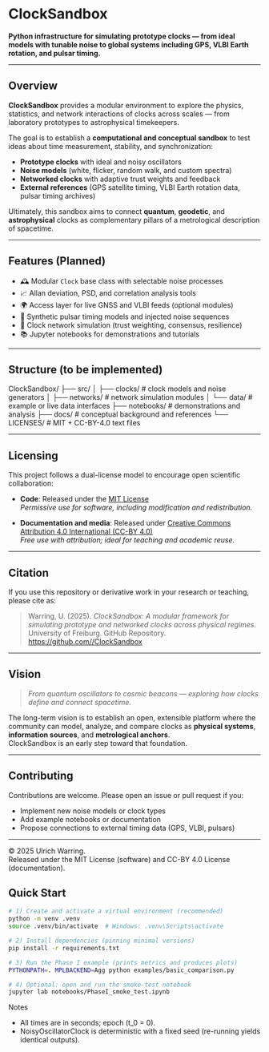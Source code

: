 # ClockSandbox

**Python infrastructure for simulating prototype clocks — from ideal models with tunable noise to global systems including GPS, VLBI Earth rotation, and pulsar timing.**

---

## Overview

**ClockSandbox** provides a modular environment to explore the physics, statistics, and network interactions of clocks across scales — from laboratory prototypes to astrophysical timekeepers.

The goal is to establish a **computational and conceptual sandbox** to test ideas about time measurement, stability, and synchronization:
- **Prototype clocks** with ideal and noisy oscillators
- **Noise models** (white, flicker, random walk, and custom spectra)
- **Networked clocks** with adaptive trust weights and feedback
- **External references** (GPS satellite timing, VLBI Earth rotation data, pulsar timing archives)

Ultimately, this sandbox aims to connect **quantum**, **geodetic**, and **astrophysical** clocks as complementary pillars of a metrological description of spacetime.

---

## Features (Planned)

- 🕰️ Modular `Clock` base class with selectable noise processes  
- 📈 Allan deviation, PSD, and correlation analysis tools  
- 🌍 Access layer for live GNSS and VLBI feeds (optional modules)  
- 🌌 Synthetic pulsar timing models and injected noise sequences  
- 🤝 Clock network simulation (trust weighting, consensus, resilience)  
- 📚 Jupyter notebooks for demonstrations and tutorials  

---

## Structure (to be implemented)

ClockSandbox/
├── src/
│   ├── clocks/              # clock models and noise generators
│   ├── networks/            # network simulation modules
│   └── data/                # example or live data interfaces
├── notebooks/               # demonstrations and analysis
├── docs/                    # conceptual background and references
└── LICENSES/                # MIT + CC-BY-4.0 text files

---

## Licensing

This project follows a dual-license model to encourage open scientific collaboration:

- **Code**: Released under the [MIT License](LICENSES/MIT_LICENSE.md)  
  *Permissive use for software, including modification and redistribution.*

- **Documentation and media**: Released under [Creative Commons Attribution 4.0 International (CC-BY 4.0)](LICENSES/CC_BY_4.0.md)  
  *Free use with attribution; ideal for teaching and academic reuse.*

---

## Citation

If you use this repository or derivative work in your research or teaching, please cite as:

> Warring, U. (2025). *ClockSandbox: A modular framework for simulating prototype and networked clocks across physical regimes.*  
> University of Freiburg. GitHub Repository.  
> [https://github.com/<your-github-handle>/ClockSandbox](https://github.com/)

---

## Vision

> *From quantum oscillators to cosmic beacons — exploring how clocks define and connect spacetime.*

The long-term vision is to establish an open, extensible platform where the community can model, analyze, and compare clocks as **physical systems**, **information sources**, and **metrological anchors**.  
ClockSandbox is an early step toward that foundation.

---

## Contributing

Contributions are welcome. Please open an issue or pull request if you:
- Implement new noise models or clock types  
- Add example notebooks or documentation  
- Propose connections to external timing data (GPS, VLBI, pulsars)

---

© 2025 Ulrich Warring.  
Released under the MIT License (software) and CC-BY 4.0 License (documentation).

## Quick Start

```bash
# 1) Create and activate a virtual environment (recommended)
python -m venv .venv
source .venv/bin/activate  # Windows: .venv\Scripts\activate

# 2) Install dependencies (pinning minimal versions)
pip install -r requirements.txt

# 3) Run the Phase I example (prints metrics and produces plots)
PYTHONPATH=. MPLBACKEND=Agg python examples/basic_comparison.py

# 4) Optional: open and run the smoke-test notebook
jupyter lab notebooks/PhaseI_smoke_test.ipynb
```

Notes
- All times are in seconds; epoch (t_0 = 0).
- NoisyOscillatorClock is deterministic with a fixed seed (re-running yields identical outputs).
